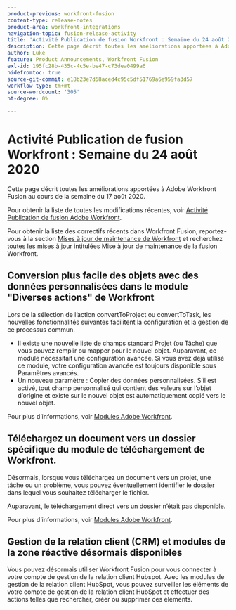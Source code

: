 ```yaml
---
product-previous: workfront-fusion
content-type: release-notes
product-area: workfront-integrations
navigation-topic: fusion-release-activity
title: 'Activité Publication de fusion Workfront : Semaine du 24 août 2020'''
description: Cette page décrit toutes les améliorations apportées à Adobe Workfront Fusion au cours de la semaine du 17 août 2020.
author: Luke
feature: Product Announcements, Workfront Fusion
exl-id: 195fc28b-435c-4c5e-be47-c73dea0499a6
hidefromtoc: true
source-git-commit: e18b23e7d58aced4c95c5df51769a6e959fa3d57
workflow-type: tm+mt
source-wordcount: '305'
ht-degree: 0%

---
```


# Activité Publication de fusion Workfront : Semaine du 24 août 2020

Cette page décrit toutes les améliorations apportées à Adobe Workfront Fusion au cours de la semaine du 17 août 2020.

Pour obtenir la liste de toutes les modifications récentes, voir [Activité Publication de fusion Adobe Workfront](../../../../../product-announcements/product-releases/fusion-release-activity/fusion-release-activity.md).

Pour obtenir la liste des correctifs récents dans Workfront Fusion, reportez-vous à la section [Mises à jour de maintenance de Workfront](https://one.workfront.com/s/article/Workfront-Maintenance-Updates-1882317350) et recherchez toutes les mises à jour intitulées Mise à jour de maintenance de la fusion Workfront.

## Conversion plus facile des objets avec des données personnalisées dans le module &quot;Diverses actions&quot; de Workfront

Lors de la sélection de l’action convertToProject ou convertToTask, les nouvelles fonctionnalités suivantes facilitent la configuration et la gestion de ce processus commun.

* Il existe une nouvelle liste de champs standard Projet (ou Tâche) que vous pouvez remplir ou mapper pour le nouvel objet. Auparavant, ce module nécessitait une configuration avancée. Si vous avez déjà utilisé ce module, votre configuration avancée est toujours disponible sous Paramètres avancés.
* Un nouveau paramètre : Copier des données personnalisées. S’il est activé, tout champ personnalisé qui contient des valeurs sur l’objet d’origine et existe sur le nouvel objet est automatiquement copié vers le nouvel objet.

Pour plus d’informations, voir [Modules Adobe Workfront](../../../../../workfront-fusion/apps-and-their-modules/workfront-modules.md).

## Téléchargez un document vers un dossier spécifique du module de téléchargement de Workfront.

Désormais, lorsque vous téléchargez un document vers un projet, une tâche ou un problème, vous pouvez éventuellement identifier le dossier dans lequel vous souhaitez télécharger le fichier.

Auparavant, le téléchargement direct vers un dossier n’était pas disponible.

Pour plus d’informations, voir [Modules Adobe Workfront](../../../../../workfront-fusion/apps-and-their-modules/workfront-modules.md).

## Gestion de la relation client (CRM) et modules de la zone réactive désormais disponibles

Vous pouvez désormais utiliser Workfront Fusion pour vous connecter à votre compte de gestion de la relation client Hubspot. Avec les modules de gestion de la relation client HubSpot, vous pouvez surveiller les éléments de votre compte de gestion de la relation client HubSpot et effectuer des actions telles que rechercher, créer ou supprimer ces éléments.
